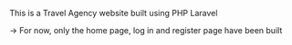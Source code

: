 This is a Travel Agency website built using PHP Laravel

-> For now, only the home page, log in and register page have been built
